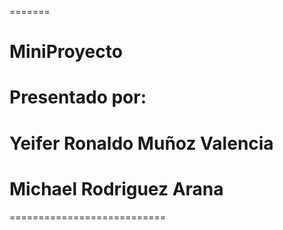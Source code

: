 
=======
# MiniProyecto

# Presentado por:
# Yeifer Ronaldo Muñoz Valencia	
# Michael Rodriguez Arana
===========================
